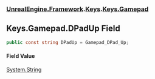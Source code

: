 ### [UnrealEngine.Framework](./UnrealEngine-Framework.md 'UnrealEngine.Framework').[Keys](./Keys.md 'UnrealEngine.Framework.Keys').[Keys.Gamepad](./Keys-Gamepad.md 'UnrealEngine.Framework.Keys.Gamepad')
## Keys.Gamepad.DPadUp Field
  
```csharp
public const string DPadUp = Gamepad_DPad_Up;
```
#### Field Value
[System.String](https://docs.microsoft.com/en-us/dotnet/api/System.String 'System.String')  
